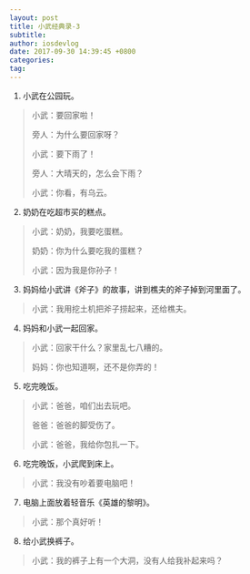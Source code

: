 ```yaml
---
layout: post
title: 小武经典录-3
subtitle: 
author: iosdevlog
date: 2017-09-30 14:39:45 +0800
categories: 
tag: 
---
```


1. 小武在公园玩。
> 小武：要回家啦！
>
> 旁人：为什么要回家呀？
>
> 小武：要下雨了！
>
> 旁人：大晴天的，怎么会下雨？
>
> 小武：你看，有乌云。

2. 奶奶在吃超市买的糕点。
> 小武：奶奶，我要吃蛋糕。
>
> 奶奶：你为什么要吃我的蛋糕？
>
> 小武：因为我是你孙子！

3. 妈妈给小武讲《斧子》的故事，讲到樵夫的斧子掉到河里面了。
> 小武：我用挖土机把斧子捞起来，还给樵夫。

4. 妈妈和小武一起回家。
> 小武：回家干什么？家里乱七八糟的。
>
> 妈妈：你也知道啊，还不是你弄的！

5. 吃完晚饭。
> 小武：爸爸，咱们出去玩吧。
>
> 爸爸：爸爸的脚受伤了。
>
> 小武：爸爸，我给你包扎一下。

6. 吃完晚饭，小武爬到床上。
> 小武：我没有吵着要电脑吧！

7. 电脑上面放着轻音乐《英雄的黎明》。
> 小武：那个真好听！

8. 给小武换裤子。
> 小武：我的裤子上有一个大洞，没有人给我补起来吗？

